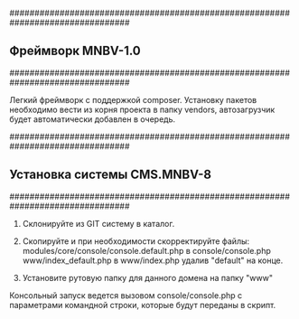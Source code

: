 ################################################################################
##  Фреймворк MNBV-1.0
################################################################################

Легкий фреймворк с поддержкой composer. Установку пакетов необходимо вести из
корня проекта в папку vendors, автозагрузчик будет автоматически добавлен в
очередь.

################################################################################
##  Установка системы CMS.MNBV-8
################################################################################

1. Склонируйте из GIT систему в каталог.

2. Скопируйте и при необходимости скорректируйте файлы:
    modules/core/console/console.default.php в console/console.php
    www/index_default.php в www/index.php
удалив "default" на конце.

3. Установите рутовую папку для данного домена на папку "www"

Консольный запуск ведется вызовом console/console.php с параметрами командной
строки, которые будут переданы в скрипт.